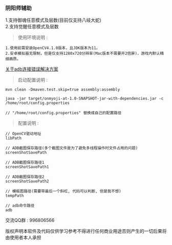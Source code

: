 ### 阴阳师辅助

1.支持御魂任意模式及层数(目前仅支持八岐大蛇)<br>
2.支持觉醒任意模式及层数

> 使用环境说明 :<br>

    1.使用前需安装OpenCV4.1.0版本，且JDK版本为11。
    2.安卓模拟器无限制，但是仅支持1280x720分辨率(Mac版本不需要开2倍屏)，游戏内默认精细画质。
    
[关于adb连接错误解决方案](https://blog.csdn.net/leon1741/article/details/54896861)

> 启动配置说明 :<br>

    mvn clean -Dmaven.test.skip=true assembly:assembly

    java -jar target/onmyoji-at-1.0-SNAPSHOT-jar-with-dependencies.jar -c /home/root/config.properties

    // "/home/root/config.properties" 替换成自己的配置路径

> 配置说明 :<br>

    // OpenCV驱动地址
    libPath

    // ADB截图保存路径(多个截图文件是为了避免多线程操作时文件占用的问题)
    screenShotSavePath

    // ADB截图保存路径1
    screenShotSavePath1

    // ADB截图保存路径2
    screenShotSavePath2

    // 模板图路径(需要带最后一个斜杠, 代码可以判断, 但是我不想)
    tempPath

    // adb命令路径
    adb

交流QQ群 : 996806566

版权声明本软件及代码仅供学习参考不得进行任何商业用途否则产生的一切后果将由使用者本人承担
